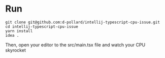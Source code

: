 # Run
```shell
git clone git@github.com:d-pollard/intellij-typescript-cpu-issue.git
cd intellij-typescript-cpu-issue
yarn install
idea .
```

Then, open your editor to the src/main.tsx file and watch your CPU skyrocket